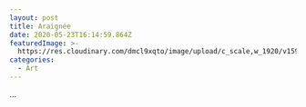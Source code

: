 ```yaml
---
layout: post
title: Araignée
date: 2020-05-23T16:14:59.864Z
featuredImage: >-
  https://res.cloudinary.com/dmcl9xqto/image/upload/c_scale,w_1920/v1590250469/IMG_2106_bxdsn4.jpg
categories:
  - Art
---
```

...
